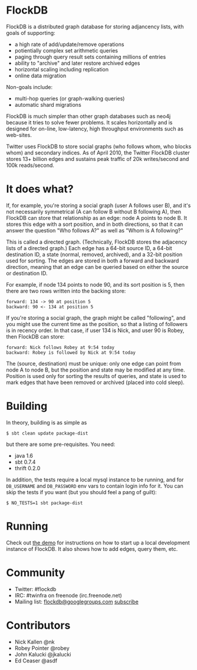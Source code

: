 
# FlockDB

FlockDB is a distributed graph database for storing adjancency lists, with goals of supporting:

- a high rate of add/update/remove operations
- potientially complex set arithmetic queries
- paging through query result sets containing millions of entries
- ability to "archive" and later restore archived edges
- horizontal scaling including replication
- online data migration

Non-goals include:

- multi-hop queries (or graph-walking queries)
- automatic shard migrations

FlockDB is much simpler than other graph databases such as neo4j because it tries to solve fewer
problems. It scales horizontally and is designed for on-line, low-latency, high throughput
environments such as web-sites.

Twitter uses FlockDB to store social graphs (who follows whom, who blocks whom) and secondary
indices. As of April 2010, the Twitter FlockDB cluster stores 13+ billion edges and sustains peak
traffic of 20k writes/second and 100k reads/second.


# It does what?

If, for example, you're storing a social graph (user A follows user B), and it's not necessarily
symmetrical (A can follow B without B following A), then FlockDB can store that relationship as an
edge: node A points to node B. It stores this edge with a sort position, and in both directions, so
that it can answer the question "Who follows A?" as well as "Whom is A following?"

This is called a directed graph. (Technically, FlockDB stores the adjacency lists of a directed
graph.) Each edge has a 64-bit source ID, a 64-bit destination ID, a state (normal, removed,
archived), and a 32-bit position used for sorting. The edges are stored in both a forward and
backward direction, meaning that an edge can be queried based on either the source or destination
ID.

For example, if node 134 points to node 90, and its sort position is 5, then there are two rows
written into the backing store:

    forward: 134 -> 90 at position 5
    backward: 90 <- 134 at position 5

If you're storing a social graph, the graph might be called "following", and you might use the
current time as the position, so that a listing of followers is in recency order. In that case, if
user 134 is Nick, and user 90 is Robey, then FlockDB can store:

    forward: Nick follows Robey at 9:54 today
    backward: Robey is followed by Nick at 9:54 today

The (source, destination) must be unique: only one edge can point from node A to node B, but the
position and state may be modified at any time. Position is used only for sorting the results of
queries, and state is used to mark edges that have been removed or archived (placed into cold
sleep).


# Building

In theory, building is as simple as

    $ sbt clean update package-dist

but there are some pre-requisites. You need:

- java 1.6
- sbt 0.7.4
- thrift 0.2.0

In addition, the tests require a local mysql instance to be running, and for `DB_USERNAME` and
`DB_PASSWORD` env vars to contain login info for it. You can skip the tests if you want (but you
should feel a pang of guilt):

    $ NO_TESTS=1 sbt package-dist


# Running

Check out [the demo](http://github.com/twitter/flockdb/blob/master/doc/demo.markdown) for instructions on how to start up a local development
instance of FlockDB. It also shows how to add edges, query them, etc.


# Community

- Twitter: #flockdb
- IRC: #twinfra on freenode (irc.freenode.net)
- Mailing list: <flockdb@googlegroups.com> [subscribe](http://groups.google.com/group/flockdb)


# Contributors

- Nick Kallen @nk
- Robey Pointer @robey
- John Kalucki @jkalucki
- Ed Ceaser @asdf
